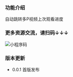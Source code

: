 ### 功能介绍

自动跳转多P视频上次观看进度

### **更多资源交流，请扫码↓↓↓**

![小程序码](https://cdn.jsdelivr.net/gh/Anjude/pubsrc@img/TamperMonkey-InfoFlow.jpg)


### 版本更新

- 0.0.1 首版发布
